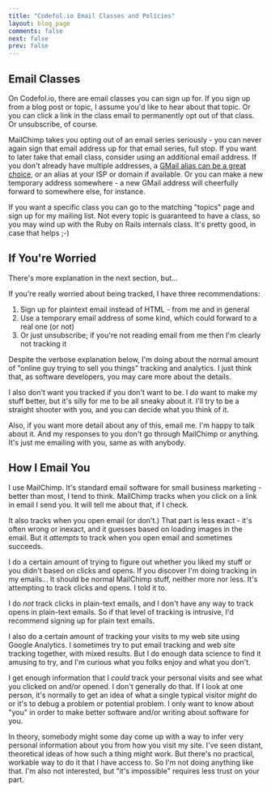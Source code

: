 ```yaml
---
title: "Codefol.io Email Classes and Policies"
layout: blog_page
comments: false
next: false
prev: false
---
```


## Email Classes

On Codefol.io, there are email classes you can sign up for. If you sign up from a blog post or topic, I assume you'd like to hear about that topic. Or you can click a link in the class email to permanently opt out of that class. Or unsubscribe, of course.

MailChimp takes you opting out of an email series seriously - you can never again sign that email address up for that email series, full stop. If you want to later take that email class, consider using an additional email address. If you don't already have multiple addresses, a [GMail alias can be a great choice](https://www.lifewire.com/create-gmail-alias-4580315), or an alias at your ISP or domain if available. Or you can make a new temporary address somewhere - a new GMail address will cheerfully forward to somewhere else, for instance.

If you want a specific class you can go to the matching "topics" page and sign up for my mailing list. Not every topic is guaranteed to have a class, so you may wind up with the Ruby on Rails internals class. It's pretty good, in case that helps ;-)

## If You're Worried

There's more explanation in the next section, but...

If you're really worried about being tracked, I have three recommendations:

1) Sign up for plaintext email instead of HTML - from me and in general
1) Use a temporary email address of some kind, which could forward to a real one (or not)
1) Or just unsubscribe; if you're not reading email from me then I'm clearly not tracking it

Despite the verbose explanation below, I'm doing about the normal amount of "online guy trying to sell you things" tracking and analytics. I just think that, as software developers, you may care more about the details.

I also don't want you tracked if you don't want to be. I *do* want to make my stuff better, but it's silly for me to be all sneaky about it. I'll try to be a straight shooter with you, and you can decide what you think of it.

Also, if you want more detail about any of this, email me. I'm happy to talk about it. And my responses to you don't go through MailChimp or anything. It's just me emailing with you, same as with anybody.

## How I Email You

I use MailChimp. It's standard email software for small business marketing - better than most, I tend to think. MailChimp tracks when you click on a link in email I send you. It will tell me about that, if I check.

It also tracks when you open email (or don't.) That part is less exact - it's often wrong or inexact, and it guesses based on loading images in the email. But it *attempts* to track when you open email and sometimes succeeds.

I do a certain amount of trying to figure out whether you liked my stuff or you didn't based on clicks and opens. If you discover I'm doing tracking in my emails... It should be normal MailChimp stuff, neither more nor less. It's attempting to track clicks and opens. I told it to.

I do *not* track clicks in plain-text emails, and I don't have any way to track opens in plain-text emails. So if that level of tracking is intrusive, I'd recommend signing up for plain text emails.

I also do a certain amount of tracking your visits to my web site using Google Analytics. I sometimes try to put email tracking and web site tracking together, with mixed results. But I do enough data science to find it amusing to try, and I'm curious what you folks enjoy and what you don't.

I get enough information that I *could* track your personal visits and see what you clicked on and/or opened. I don't generally do that. If I look at one person, it's normally to get an idea of what a single typical visitor *might* do or it's to debug a problem or potential problem. I only want to know about "you" in order to make better software and/or writing about software for you.

In theory, somebody might some day come up with a way to infer very personal information about you from how you visit my site. I've seen distant, theoretical ideas of how such a thing might work. But there's no practical, workable way to do it that I have access to. So I'm not doing anything like that. I'm also not interested, but "it's impossible" requires less trust on your part.
